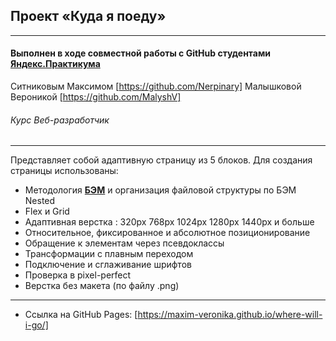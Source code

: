 ## Проект «Куда я поеду»
------

#### Выполнен в ходе совместной работы с GitHub студентами [**Яндекс.Практикума**](https://praktikum.yandex.ru/ "Яндекс.Практикум")

Ситниковым Максимом [https://github.com/Nerpinary]
Малышковой Вероникой [https://github.com/MalyshV]

###### Курс Веб-разработчик
------

Представляет собой адаптивную страницу из 5 блоков. Для создания страницы использованы:

* Методология [**БЭМ**](https://ru.bem.info/) и организация файловой структуры по БЭМ Nested
* Flex и Grid
* Адаптивная верстка :
    320px
    768px
    1024px
    1280px
    1440px и больше
* Относительное, фиксированное и абсолютное позиционирование
* Обращение к элементам через псевдоклассы
* Трансформации с плавным переходом
* Подключение и сглаживание шрифтов
* Проверка в pixel-perfect
* Верстка без макета (по файлу .png)

-----

* Ссылка на GitHub Pages: 
[https://maxim-veronika.github.io/where-will-i-go/]